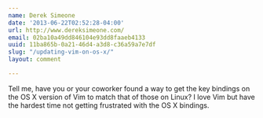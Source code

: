 ```yaml
---
name: Derek Simeone
date: '2013-06-22T02:52:28-04:00'
url: http://www.dereksimeone.com/
email: 02ba10a49dd846104e93dd8faaeb4133
uuid: 11ba865b-0a21-46d4-a3d8-c36a59a7e7df
slug: "/updating-vim-on-os-x/"
layout: comment

---
```


Tell me, have you or your coworker found a way to get the key bindings on the OS X version of Vim to match that of those on Linux? I love Vim but have the hardest time not getting frustrated with the OS X bindings.
